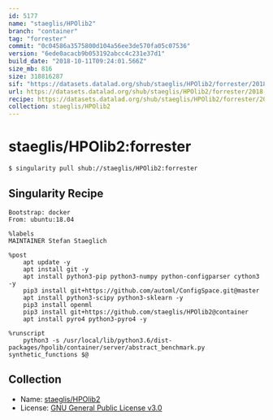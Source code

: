 ```yaml
---
id: 5177
name: "staeglis/HPOlib2"
branch: "container"
tag: "forrester"
commit: "0c04586a3575800d104a56ee3de570fa05c07536"
version: "6ede0acacb9b053192abcc4c231e37d1"
build_date: "2018-10-11T09:24:01.566Z"
size_mb: 816
size: 318816287
sif: "https://datasets.datalad.org/shub/staeglis/HPOlib2/forrester/2018-10-11-0c04586a-6ede0aca/6ede0acacb9b053192abcc4c231e37d1.simg"
url: https://datasets.datalad.org/shub/staeglis/HPOlib2/forrester/2018-10-11-0c04586a-6ede0aca/
recipe: https://datasets.datalad.org/shub/staeglis/HPOlib2/forrester/2018-10-11-0c04586a-6ede0aca/Singularity
collection: staeglis/HPOlib2
---
```


# staeglis/HPOlib2:forrester

```bash
$ singularity pull shub://staeglis/HPOlib2:forrester
```

## Singularity Recipe

```singularity
Bootstrap: docker
From: ubuntu:18.04

%labels
MAINTAINER Stefan Staeglich

%post
    apt update -y
    apt install git -y
    apt install python3-pip python3-numpy python-configparser cython3 -y
    pip3 install git+https://github.com/automl/ConfigSpace.git@master
    apt install python3-scipy python3-sklearn -y
    pip3 install openml
    pip3 install git+https://github.com/staeglis/HPOlib2@container
    apt install pyro4 python3-pyro4 -y

%runscript
    python3 -s /usr/local/lib/python3.6/dist-packages/hpolib/container/server/abstract_benchmark.py synthetic_functions $@
```

## Collection

 - Name: [staeglis/HPOlib2](https://github.com/staeglis/HPOlib2)
 - License: [GNU General Public License v3.0](https://api.github.com/licenses/gpl-3.0)

